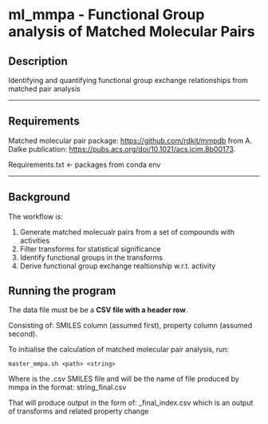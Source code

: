# ml_mmpa - Functional Group analysis of Matched Molecular Pairs

## Description
Identifying and quantifying functional group exchange relationships from matched pair analysis

------------------

## Requirements

Matched molecular pair package:  https://github.com/rdkit/mmpdb from A. Dalke publication: https://pubs.acs.org/doi/10.1021/acs.jcim.8b00173.

Requirements.txt <- packages from conda env



------------------

## Background

The workflow is: 

  1. Generate matched molecualr pairs from a set of compounds with activities
  2. Filter transforms for statistical significance
  3. Identify functional groups in the transforms
  4. Derive functional group exchange realtionship w.r.t. activity


## Running the program
The data file must be be a **CSV file with a header row**.

Consisting of: SMILES column (assumed first), property column (assumed second).

To initialise the calculation of matched molecular pair analysis, run: 

```
master_mmpa.sh <path> <string>
```

Where <path> is the .csv SMILES file and <string> will be the name of file produced by mmpa in the format: string_final.csv


That will produce output in the form of: <string>_final_index.csv which is an output of transforms and related property change

